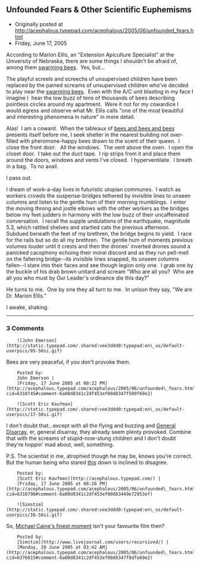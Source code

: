 ## Unfounded Fears & Other Scientific Euphemisms

 * Originally posted at http://acephalous.typepad.com/acephalous/2005/06/unfounded_fears.html
 * Friday, June 17, 2005



According to Marion Ellis, an "Extension Apiculture Specialist" at the University of Nebraska, there are some things I shouldn't be afraid of, among them [swarming bees](http://entomology.unl.edu/beekpg/beeswarm.htm).  Yes, but...  

The playful screels and screechs of unsupervised children have been replaced by the pained screams of unsupervised children who've decided to play near the [swarming bees](http://www.bluffwoodcreek.com/honey/swarmpic.jpg).  Even with the A/C unit blasting in my face I imagine I  hear the low buzz of tens of thousands of bees describing pointless circles around my apartment.  Were it not for my cowardice I would egress and observe what Mr. Ellis calls "one of the most beautiful and interesting phenomena in nature" in more detail.

Alas!  I am a coward.  When the tableaux of [bees and bees and bees](http://upload.wikimedia.org/wikipedia/en/b/b7/Bee\_swarm.jpg) presents itself before me, I seek shelter in the nearest building not over-filled with pheromone-happy bees drawn to the scent of their queen.  I close the front door.   All the windows.  The vent above the oven.  I open the closet door.  I take out the duct tape.  I rip strips from it and place them around the doors, windows and vents I've closed.  I hyperventilate.  I breath in a bag.  To no avail.  

I pass out.

I dream of work-a-day lives in futuristic utopian communes.  I watch as workers crowds the suspense-bridges tethered by invisible lines to unseen columns and listen to the gentle hum of their morning mumblings.  I enter the moving throng and jostle elbows with the other workers as the bridges below my feet judders in harmony with the low buzz of their uncaffeinated conversation.  I recall the supple undulations of the earthquake, magnitude 5.3, which rattled shelves and startled cats the previous afternoon.  Subdued beneath the feet of my brethren, the bridge begins to yield.  I race for the rails but so do all my brethren.  The gentle hum of moments previous volumes louder until it crests and then the drones' inverted drones sound a panicked cacophony echoing their moral discord and as they run pell-mell on the faltering bridge--its invisible lines snapped, its unseen columns fallen--I stare into their faces and see though legion only one.  I grab one by the buckle of his drab brown unitard and scream "Who are all you?  Who are all you who must by Our Leader's ordinance die this day?"

He turns to me.  One by one they all turn to me.  In unison they say, "We are Dr. Marion Ellis."  

I awake, shaking.

		

* * *

### 3 Comments 

		

                
[]()

	

		![John Emerson](http://static.typepad.com/.shared:vee3ddd0:typepad:en\_us/default-userpics/05-50si.gif)
	

	

		

Bees are very peaceful, if you don't provoke them.

	

		Posted by:
		John Emerson |
		[Friday, 17 June 2005 at 08:22 PM](http://acephalous.typepad.com/acephalous/2005/06/unfounded\_fears.html?cid=6310745#comment-6a00d8341c2df453ef00d8347f509f69e2)

[]()

	

		![Scott Eric Kaufman](http://static.typepad.com/.shared:vee3ddd0:typepad:en\_us/default-userpics/17-50si.gif)
	

	

		

I don't doubt that...except with all the flying and buzzing and [General Disarray](http://images.southparkstudios.com/media/images/606/606\_image\_06.jpg), er, general disarray, they already seem plenty provoked.  Combine that with the screams of stupid-now-stung children and I don't doubt they're hoppin' mad about, well, something.  

P.S.  The scientist in me, atrophied though he may be, knows you're correct.  But the human being who stared [this](http://upload.wikimedia.org/wikipedia/en/b/b7/Bee\_swarm.jpg) down is inclined to disagree.  

	

		Posted by:
		[Scott Eric Kaufman](http://acephalous.typepad.com/) |
		[Friday, 17 June 2005 at 08:26 PM](http://acephalous.typepad.com/acephalous/2005/06/unfounded\_fears.html?cid=6310798#comment-6a00d8341c2df453ef00d83449e72953ef)

[]()

	

		![Simstim](http://static.typepad.com/.shared:vee3ddd0:typepad:en\_us/default-userpics/16-50si.gif)
	

	

		

So, [Michael Caine's finest moment](http://uk.imdb.com/title/tt0078350/) isn't your favourite film then?

	

		Posted by:
		[Simstim](http://www.livejournal.com/users/recursived/) |
		[Monday, 20 June 2005 at 03:42 AM](http://acephalous.typepad.com/acephalous/2005/06/unfounded\_fears.html?cid=6376015#comment-6a00d8341c2df453ef00d8347f8dfe69e2)

		

        